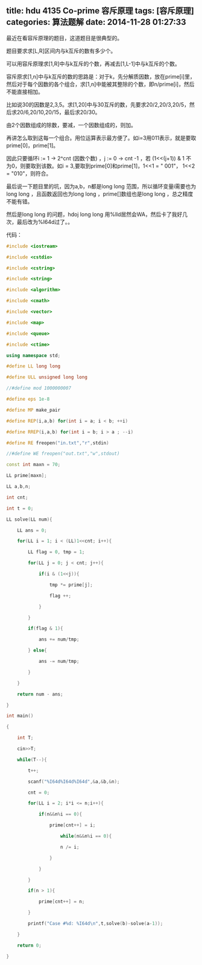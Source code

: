 title: hdu 4135 Co-prime 容斥原理
tags: [容斥原理]
categories: 算法题解
date: 2014-11-28 01:27:33
---

<span style="white-space:pre"></span>最近在看容斥原理的题目，这道题目是很典型的。

<span style="white-space:pre"></span>题目要求求[L,R]区间内与k互斥的数有多少个。

<span style="white-space:pre"></span>可以用容斥原理求[1,R]中与k互斥的个数，再减去[1,L-1]中与k互斥的个数。

<span style="white-space:pre"></span>容斥原求[1,n]中与k互斥的数的思路是：对于k，先分解质因数，放在prime[i]里，然后对于每个因数的各个组合，求[1,n]中能被其整除的个数，即n/prime[i]，然后不能直接相加。

<span style="white-space:pre"></span>比如说30的因数是2,3,5。求[1,20]中与30互斥的数，先要求20/2,20/3,20/5，然后求20/6,20/10,20/15，最后求20/30。

<span style="white-space:pre"></span>由2个因数组成的除数，要减，一个因数组成的，则加。

<span style="white-space:pre"></span>再讲怎么取到这每一个组合。用位运算表示最方便了。如i=3用011表示，就是要取prime[0]，prime[1]。

<span style="white-space:pre"></span>因此只要循环i := 1 -> 2^cnt (因数个数) ，j := 0 -> cnt -1 ，若 (1<<(j+1)) & 1 不为0，则要取到该数。如i = 3,要取到prime[0]和prime[1]，1<<1 = " 001"， 1<<2 = "010"，则符合。

<span style="white-space:pre"></span>最后说一下题目里的坑，因为a,b，n都是long long 范围，所以循环变量i需要也为long long ，且函数返回也为long long ，prime[]数组也是long long ，总之精度不能有错。

<span style="white-space:pre"></span>然后是long long 的问题，hdoj long long 用%lld居然会WA，然后卡了我好几次，最后改为%I64d过了。。

<!--more-->

代码：
```cpp
#include <iostream>

#include <cstdio>

#include <cstring>

#include <string>

#include <algorithm>

#include <cmath>

#include <vector>

#include <map>

#include <queue>

#include <ctime>

using namespace std;

#define LL long long

#define ULL unsigned long long

//#define mod 1000000007

#define eps 1e-8

#define MP make_pair

#define REP(i,a,b) for(int i = a; i < b; ++i)

#define RREP(i,a,b) for(int i = b; i > a ; --i)

#define RE freopen("in.txt","r",stdin)

//#define WE freopen("out.txt","w",stdout) 

const int maxn = 70;

LL prime[maxn];

LL a,b,n;

int cnt;

int t = 0;

LL solve(LL num){

	LL ans = 0;

	for(LL i = 1; i < (LL)1<<cnt; i++){

		LL flag = 0, tmp = 1;

		for(LL j = 0; j < cnt; j++){

			if(i & (1<<j)){

				tmp *= prime[j];

				flag ++; 

			}

		}

		if(flag & 1){

			ans += num/tmp;

		} else{		

			ans -= num/tmp;

		}

	}

	return num - ans;

}

int main()

{

	int T;

	cin>>T;

	while(T--){

		t++;

		scanf("%I64d%I64d%I64d",&a,&b,&n);

		cnt = 0;

		for(LL i = 2; i*i <= n;i++){

			if(n&&n%i == 0){

				prime[cnt++] = i;

					while(n&&n%i == 0){

					n /= i;

				}

			}

		}

		if(n > 1){

			prime[cnt++] = n;

		}

		printf("Case #%d: %I64d\n",t,solve(b)-solve(a-1));	

	}

	return 0;	

}
```